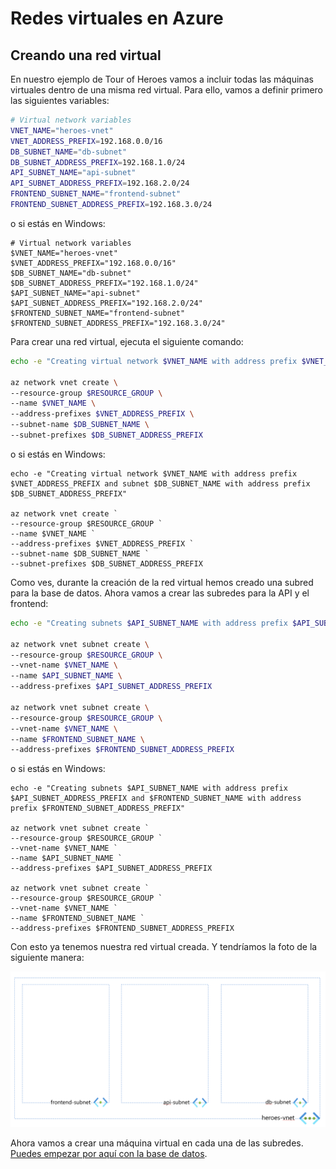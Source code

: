 # Redes virtuales en Azure

## Creando una red virtual

En nuestro ejemplo de Tour of Heroes vamos a incluir todas las máquinas virtuales dentro de una misma red virtual. Para ello, vamos a definir primero las siguientes variables:

```bash
# Virtual network variables
VNET_NAME="heroes-vnet"
VNET_ADDRESS_PREFIX=192.168.0.0/16
DB_SUBNET_NAME="db-subnet"
DB_SUBNET_ADDRESS_PREFIX=192.168.1.0/24
API_SUBNET_NAME="api-subnet"
API_SUBNET_ADDRESS_PREFIX=192.168.2.0/24
FRONTEND_SUBNET_NAME="frontend-subnet"
FRONTEND_SUBNET_ADDRESS_PREFIX=192.168.3.0/24
```

o si estás en Windows:

```pwsh
# Virtual network variables
$VNET_NAME="heroes-vnet"
$VNET_ADDRESS_PREFIX="192.168.0.0/16"
$DB_SUBNET_NAME="db-subnet"
$DB_SUBNET_ADDRESS_PREFIX="192.168.1.0/24"
$API_SUBNET_NAME="api-subnet"
$API_SUBNET_ADDRESS_PREFIX="192.168.2.0/24"
$FRONTEND_SUBNET_NAME="frontend-subnet"
$FRONTEND_SUBNET_ADDRESS_PREFIX="192.168.3.0/24"
```

Para crear una red virtual, ejecuta el siguiente comando:

```bash
echo -e "Creating virtual network $VNET_NAME with address prefix $VNET_ADDRESS_PREFIX and subnet $DB_SUBNET_NAME with address prefix $DB_SUBNET_ADDRESS_PREFIX"

az network vnet create \
--resource-group $RESOURCE_GROUP \
--name $VNET_NAME \
--address-prefixes $VNET_ADDRESS_PREFIX \
--subnet-name $DB_SUBNET_NAME \
--subnet-prefixes $DB_SUBNET_ADDRESS_PREFIX
```

o si estás en Windows:

```pwsh
echo -e "Creating virtual network $VNET_NAME with address prefix $VNET_ADDRESS_PREFIX and subnet $DB_SUBNET_NAME with address prefix $DB_SUBNET_ADDRESS_PREFIX"

az network vnet create `
--resource-group $RESOURCE_GROUP `
--name $VNET_NAME `
--address-prefixes $VNET_ADDRESS_PREFIX `
--subnet-name $DB_SUBNET_NAME `
--subnet-prefixes $DB_SUBNET_ADDRESS_PREFIX
```

Como ves, durante la creación de la red virtual hemos creado una subred para la base de datos. Ahora vamos a crear las subredes para la API y el frontend:

```bash
echo -e "Creating subnets $API_SUBNET_NAME with address prefix $API_SUBNET_ADDRESS_PREFIX and $FRONTEND_SUBNET_NAME with address prefix $FRONTEND_SUBNET_ADDRESS_PREFIX"

az network vnet subnet create \
--resource-group $RESOURCE_GROUP \
--vnet-name $VNET_NAME \
--name $API_SUBNET_NAME \
--address-prefixes $API_SUBNET_ADDRESS_PREFIX

az network vnet subnet create \
--resource-group $RESOURCE_GROUP \
--vnet-name $VNET_NAME \
--name $FRONTEND_SUBNET_NAME \
--address-prefixes $FRONTEND_SUBNET_ADDRESS_PREFIX
```

o si estás en Windows:

```pwsh
echo -e "Creating subnets $API_SUBNET_NAME with address prefix $API_SUBNET_ADDRESS_PREFIX and $FRONTEND_SUBNET_NAME with address prefix $FRONTEND_SUBNET_ADDRESS_PREFIX"

az network vnet subnet create `
--resource-group $RESOURCE_GROUP `
--vnet-name $VNET_NAME `
--name $API_SUBNET_NAME `
--address-prefixes $API_SUBNET_ADDRESS_PREFIX

az network vnet subnet create `
--resource-group $RESOURCE_GROUP `
--vnet-name $VNET_NAME `
--name $FRONTEND_SUBNET_NAME `
--address-prefixes $FRONTEND_SUBNET_ADDRESS_PREFIX
```

Con esto ya tenemos nuestra red virtual creada. Y tendríamos la foto de la siguiente manera:

![Red virtual con tres subredes](/04-cloud/azure/iaas/images/vnet.png)

Ahora vamos a crear una máquina virtual en cada una de las subredes. [Puedes empezar por aquí con la base de datos](/04-cloud/azure/iaas/01-db-vm/README.md).
